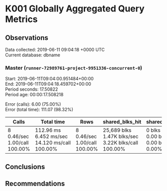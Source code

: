 # K001 Globally Aggregated Query Metrics

## Observations ##
Data collected: 2019-06-11 09:04:18 +0000 UTC  
Current database: dbname  



### Master (`runner-72989761-project-9951336-concurrent-0`) ###
Start: 2019-06-11T09:04:00.951484+00:00  
End: 2019-06-11T09:04:18.459702+00:00  
Period seconds: 17.50822  
Period age: 00:00:17.508218  

Error (calls): 6.00 (75.00%)  
Error (total time): 111.07 (98.32%)

| Calls | Total&nbsp;time | Rows | shared_blks_hit | shared_blks_read | shared_blks_dirtied | shared_blks_written | blk_read_time | blk_write_time | kcache_reads | kcache_writes | kcache_user_time_ms | kcache_system_time |
|-------|------------|------|-----------------|------------------|---------------------|---------------------|---------------|----------------|--------------|---------------|---------------------|--------------------|
|8<br/>0.46/sec<br/>1.00/call<br/>100.00% |112.96&nbsp;ms<br/>6.452&nbsp;ms/sec<br/>14.120&nbsp;ms/call<br/>100.00% |8<br/>0.46/sec<br/>1.00/call<br/>100.00% |25,689&nbsp;blks<br/>1.47K&nbsp;blks/sec<br/>3.22K&nbsp;blks/call<br/>100.00% |0&nbsp;blks<br/>0.00&nbsp;blks/sec<br/>0.00&nbsp;blks/call<br/>0.00% |0&nbsp;blks<br/>0.00&nbsp;blks/sec<br/>0.00&nbsp;blks/call<br/>0.00% |0&nbsp;blks<br/>0.00&nbsp;blks/sec<br/>0.00&nbsp;blks/call<br/>0.00% |0.00&nbsp;ms<br/>0.000&nbsp;ms/sec<br/>0.000&nbsp;ms/call<br/>0.00% |0.00&nbsp;ms<br/>0.000&nbsp;ms/sec<br/>0.000&nbsp;ms/call<br/>0.00% |0.00&nbsp;bytes<br/>0.00&nbsp;bytes/sec<br/>0.00&nbsp;bytes/call<br/>0.00% |0.00&nbsp;bytes<br/>0.00&nbsp;bytes/sec<br/>0.00&nbsp;bytes/call<br/>0.00% |0.00&nbsp;ms<br/>0.000&nbsp;ms/sec<br/>0.000&nbsp;ms/call<br/>0.00% |0.00&nbsp;ms<br/>0.000&nbsp;ms/sec<br/>0.000&nbsp;ms/call<br/>0.00%|





## Conclusions ##


## Recommendations ##

